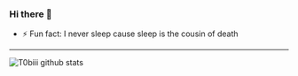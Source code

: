 ### Hi there 👋

<!--
**T0biii/T0biii** is a ✨ _special_ ✨ repository because its `README.md` (this file) appears on your GitHub profile.


- 🔭 I’m currently working on ...
- 🌱 I’m currently learning ...
- 👯 I’m looking to collaborate on ...
- 🤔 I’m looking for help with ...
- 💬 Ask me about ...
- 📫 How to reach me: ...
- 😄 Pronouns: ...
-->
- ⚡ Fun fact: I never sleep cause sleep is the cousin of death

--- 
![T0biii github stats](https://github-readme-stats.vercel.app/api?username=T0biii&show_icons=true&theme=bear)
